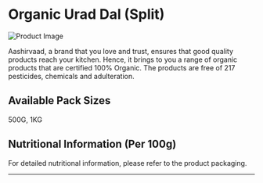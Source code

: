 # Organic Urad Dal (Split)

![Product Image][product-hero]

Aashirvaad, a brand that you love and trust, ensures that good quality products reach your kitchen. Hence, it brings to you a range of organic products that are certified 100% Organic. The products are free of 217 pesticides, chemicals and adulteration.

## Available Pack Sizes

500G, 1KG

## Nutritional Information (Per 100g)

For detailed nutritional information, please refer to the product packaging.

---

[product-hero]: https://s7ap1.scene7.com/is/image/itcportalprod/aashirvaad%20Urad%20Dal
[banner]: https://s7ap1.scene7.com/is/image/itcportalprod/desktop-urad-dal
